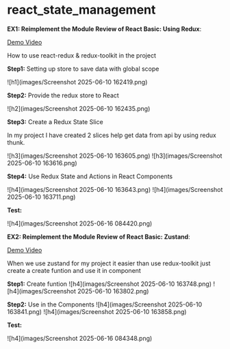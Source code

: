 # react_state_management

**EX1: Reimplement the Module Review of React Basic: Using Redux**:

[Demo Video](https://drive.google.com/file/d/16O0sbIVnfiGEOzNKHqX_SmKOvo-M9JhH/view?usp=sharing)

How to use react-redux & redux-toolkit in the project

**Step1:** Setting up store to save data with global scope

![h1](images/Screenshot 2025-06-10 162419.png)

**Step2:** Provide the redux store to React

![h2](images/Screenshot 2025-06-10 162435.png)

**Step3:** Create a Redux State Slice

In my project I have created 2 slices help get data from api by using redux thunk.

![h3](images/Screenshot 2025-06-10 163605.png)
![h3](images/Screenshot 2025-06-10 163616.png)

**Step4:** Use Redux State and Actions in React Components

![h4](images/Screenshot 2025-06-10 163643.png)
![h4](images/Screenshot 2025-06-10 163711.png)


**Test:**

![h4](images/Screenshot 2025-06-16 084420.png)



**EX2: Reimplement the Module Review of React Basic: Zustand**:

[Demo Video](https://drive.google.com/file/d/1pwX3YXJgc5Cmp1SIK30J34kgrBJ2vtY-/view?usp=sharing)

When we use zustand for my project it easier than use redux-toolkit just create a create funtion and use it in component

**Step1:** Create funtion
![h4](images/Screenshot 2025-06-10 163748.png)
![h4](images/Screenshot 2025-06-10 163802.png)

**Step2:** Use in the Components
![h4](images/Screenshot 2025-06-10 163841.png)
![h4](images/Screenshot 2025-06-10 163858.png)

**Test:**

![h4](images/Screenshot 2025-06-16 084348.png)

